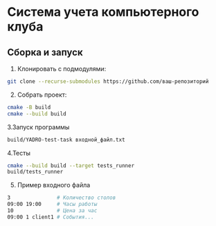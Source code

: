 # Система учета компьютерного клуба

## Сборка и запуск

1. Клонировать с подмодулями:
```bash
git clone --recurse-submodules https://github.com/ваш-репозиторий
```

2. Собрать проект:
```bash
cmake -B build
cmake --build build
```
3.Запуск программы
```bash
build/YADRO-test-task входной_файл.txt
```

4.Тесты
```bash
cmake --build build --target tests_runner
build/tests_runner
```

5. Пример входного файла
```bash
3               # Количество столов
09:00 19:00     # Часы работы
10              # Цена за час
09:00 1 client1 # События...
```